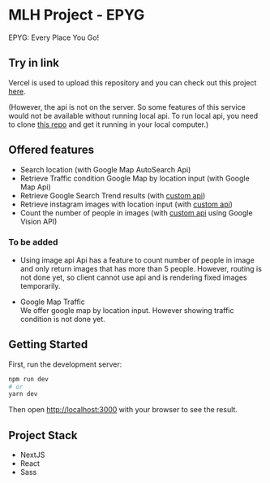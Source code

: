 # MLH Project - EPYG

EPYG: Every Place You Go!

## Try in link

Vercel is used to upload this repository and you can check out this project [here](https://epyg-client.vercel.app/). 

(However, the api is not on the server. So some features of this service would not be available without running local api. To run local api, you need to clone [this repo](https://github.com/mlh-korean/epyg-python-api) and get it running in your local computer.)

## Offered features

- Search location (with Google Map AutoSearch Api)
- Retrieve Traffic condition Google Map by location input (with Google Map Api)
- Retrieve Google Search Trend results (with [custom api](https://github.com/mlh-korean/epyg-python-api))
- Retrieve instagram images with location input (with [custom api](https://github.com/mlh-korean/epyg-python-api))
- Count the number of people in images (with [custom api](https://github.com/mlh-korean/epyg-python-api) using Google Vision API)

### To be added  

- Using image api
Api has a feature to count number of people in image and only return images that has more than 5 people.
However, routing is not done yet, so client cannot use api and is rendering fixed images temporarily.

- Google Map Traffic  
We offer google map by location input. However showing traffic condition is not done yet.


## Getting Started

First, run the development server:

```bash
npm run dev
# or
yarn dev
```

Then open [http://localhost:3000](http://localhost:3000) with your browser to see the result.


## Project Stack

- NextJS
- React
- Sass
